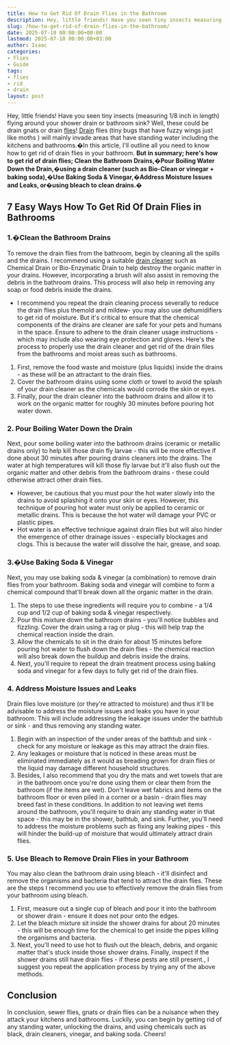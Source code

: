 ```yaml
---
title: How to Get Rid Of Drain Flies in the Bathroom
description: Hey, little friends! Have you seen tiny insects measuring 18 inch in length flying around your shower drain or bathroom sink?
slug: /how-to-get-rid-of-drain-flies-in-the-bathroom/
date: 2025-07-10 00:00:00+00:00
lastmod: 2025-07-10 00:00:00+03:00
author: Isaac
categories:
- Flies
- Guide
tags:
- flies
- rid
- drain
layout: post
---
```

Hey, little friends! Have you seen tiny insects (measuring 1/8 inch in length) flying around your shower drain or bathroom sink? Well, these could be
drain gnats
or drain [flies](https://pestpolicy.com/how-to-get-rid-of-drain-flies-in-septic-tank/)!
[Drain](https://pestpolicy.com/how-to-get-rid-of-drain-flies-in-the-basement/) flies (tiny bugs that have fuzzy wings
just like moths
) will mainly invade areas that have standing water including the kitchens and bathrooms.�In this article, I'll outline all you need to know how to get rid of drain flies in your bathroom.
**But in summary; here's how to get rid of drain flies; Clean the Bathroom Drains,�Pour Boiling Water Down the Drain,�using a drain cleaner (such as Bio-Clean or vinegar + baking soda),�Use Baking Soda & Vinegar,�Address Moisture Issues and Leaks, or�using bleach to clean drains.�**
## 7 Easy Ways How To Get Rid Of Drain Flies in Bathrooms
### 1.�Clean the Bathroom Drains
To remove the drain flies from the bathroom, begin by cleaning all the spills and the drains. I recommend using a suitable
[drain cleaner](https://pestpolicy.com/best-drain-cleaner/)
such as Chemical Drain or Bio-Enzymatic Drain to help destroy the organic matter in your drains.
However, incorporating a brush will also assist in removing the debris in the bathroom drains. This process will also help in removing any soap or food debris inside the drains.
- I recommend you repeat the drain cleaning process severally to reduce the drain flies plus themold and mildew- you may also use dehumidifiers to get rid of moisture.
But it's critical to ensure that the chemical components of the drains are cleaner are safe for your pets and humans in the space. Ensure to adhere to the drain cleaner usage instructions - which may include also wearing eye protection and gloves.
Here's the process to properly use the drain cleaner and get rid of the drain files from the bathrooms and moist areas such as bathrooms.
1. First, remove the food waste and moisture (plus liquids) inside the drains - as these will be an attractant to the drain flies.
2. Cover the bathroom drains using some cloth or towel to avoid the splash of your drain cleaner as the chemicals would corrode the skin or eyes.
3. Finally, pour the drain cleaner into the bathroom drains and allow it to work on the organic matter for roughly 30 minutes before pouring hot water down.
### 2. Pour Boiling Water Down the Drain
Next, pour some boiling water into the bathroom drains (ceramic or metallic drains only) to help kill those drain fly larvae - this will be more effective if done about 30 minutes after pouring drains cleaners into the drains.
The water at high temperatures will kill those fly larvae but it'll also flush out the organic matter and other debris from the bathroom drains - these could otherwise attract other drain flies.
- However, be cautious that you must pour the hot water slowly into the drains to avoid splashing it onto your skin or eyes.
However, this technique of pouring hot water must only be applied to ceramic or metallic drains. This is because the hot water will damage your PVC or plastic pipes.
- Hot water is an effective technique against drain flies but will also hinder the emergence of other drainage issues - especially blockages and clogs. This is because the water will dissolve the hair, grease, and soap.
### 3.�Use Baking Soda & Vinegar
Next, you may use baking soda & vinegar (a combination) to remove drain flies from your bathroom. Baking soda and vinegar will combine to form a chemical compound that'll break down all the organic matter in the drain.
1. The steps to use these ingredients will require you to combine - a 1/4 cup and 1/2 cup of baking soda & vinegar respectively.
2. Pour this mixture down the bathroom drains - you'll notice bubbles and fizzling. Cover the drain using a rag or plug - this will help trap the chemical reaction inside the drain.
3. Allow the chemicals to sit in the drain for about 15 minutes before pouring hot water to flush down the drain flies - the chemical reaction will also break down the buildup and debris inside the drains.
4. Next, you'll require to repeat the drain treatment process using baking soda and vinegar for a few days to fully get rid of the drain flies.
### 4. Address Moisture Issues and Leaks
Drain flies love moisture (or they're attracted to moisture) and thus it'll be advisable to address the moisture issues and leaks you have in your bathroom. This will include addressing the leakage issues under the bathtub or sink - and thus removing any standing water.
1. Begin with an inspection of the under areas of the bathtub and sink - check for any moisture or leakage as this may attract the drain flies.
2. Any leakages or moisture that is noticed in these areas must be eliminated immediately as it would as breading grown for drain flies or the liquid may damage different household structures.
3. Besides, I also recommend that you dry the mats and wet towels that are in the bathroom once you're done using them or clear them from the bathroom (if the items are wet). Don't leave wet fabrics and items on the bathroom floor or even piled in a corner or a basin - drain flies may breed fast in these conditions.
In addition to not leaving wet items around the bathroom, you'll require to drain any standing water in that space - this may be in the shower, bathtub, and sink.
Further, you'll need to address the moisture problems such as fixing any leaking pipes - this will hinder the build-up of moisture that would ultimately attract drain flies.
### 5. Use Bleach to Remove Drain Flies in your Bathroom
You may also clean the bathroom drain using bleach - it'll disinfect and remove the organisms and bacteria that tend to attract the drain flies.
These are the steps I recommend you use to effectively remove the drain flies from your bathroom using bleach.
1. First, measure out a single cup of bleach and pour it into the bathroom or shower drain - ensure it does not pour onto the edges.
2. Let the bleach mixture sit inside the shower drains for about 20 minutes - this will be enough time for the chemical to get inside the pipes killing the organisms and bacteria.
3. Next, you'll need to use hot to flush out the bleach, debris, and organic matter that's stuck inside those shower drains.
Finally, inspect if the shower drains still have drain flies - if these pests are still present., I suggest you repeat the application process by trying any of the above methods.
## Conclusion
In conclusion, sewer flies, gnats or drain flies can be a nuisance when they attack your kitchens and bathrooms.
Luckily, you can begin by getting rid of any standing water, unlocking the drains, and using chemicals such as black, drain cleaners, vinegar, and baking soda.
Cheers!